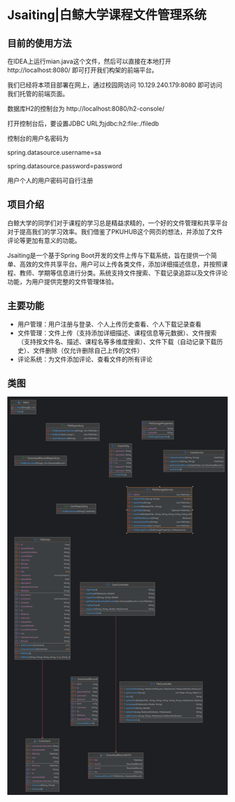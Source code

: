 # Jsaiting|白鲸大学课程文件管理系统

## 目前的使用方法
在IDEA上运行mian.java这个文件，然后可以直接在本地打开 http://localhost:8080/ 即可打开我们构架的前端平台。

我们已经将本项目部署在网上，通过校园网访问 10.129.240.179:8080 即可访问我们托管的前端页面。


数据库H2的控制台为
http://localhost:8080/h2-console/

打开控制台后，要设置JDBC URL为jdbc:h2:file:./filedb

控制台的用户名密码为

spring.datasource.username=sa

spring.datasource.password=password

用户个人的用户密码可自行注册


## 项目介绍

白鲸大学的同学们对于课程的学习总是精益求精的，一个好的文件管理和共享平台对于提高我们的学习效率。我们借鉴了PKUHUB这个网页的想法，并添加了文件评论等更加有意义的功能。

Jsaiting是一个基于Spring Boot开发的文件上传与下载系统，旨在提供一个简单、高效的文件共享平台。用户可以上传各类文件，添加详细描述信息，并按照课程、教师、学期等信息进行分类。系统支持文件搜索、下载记录追踪以及文件评论功能，为用户提供完整的文件管理体验。

## 主要功能

- 用户管理：用户注册与登录、个人上传历史查看、个人下载记录查看
- 文件管理：文件上传（支持添加详细描述、课程信息等元数据）、文件搜索（支持按文件名、描述、课程名等多维度搜索）、文件下载（自动记录下载历史）、文件删除（仅允许删除自己上传的文件）
- 评论系统：为文件添加评论、查看文件的所有评论

## 类图

![](FileStorageService.png)


